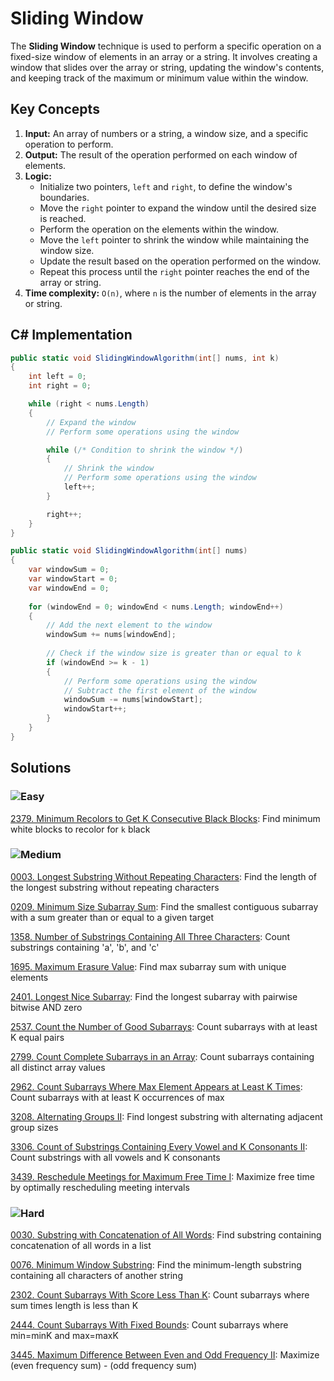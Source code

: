 # Sliding Window

The **Sliding Window** technique is used to perform a specific operation on a fixed-size window of elements in an array or a string. It involves creating a window that slides over the array or string, updating the window's contents, and keeping track of the maximum or minimum value within the window.

## Key Concepts
1. **Input:** An array of numbers or a string, a window size, and a specific operation to perform.
2. **Output:** The result of the operation performed on each window of elements.
3. **Logic:**
   - Initialize two pointers, `left` and `right`, to define the window's boundaries.
   - Move the `right` pointer to expand the window until the desired size is reached.
   - Perform the operation on the elements within the window.
   - Move the `left` pointer to shrink the window while maintaining the window size.
   - Update the result based on the operation performed on the window.
   - Repeat this process until the `right` pointer reaches the end of the array or string.
4. **Time complexity:** `O(n)`, where `n` is the number of elements in the array or string.

## C# Implementation

```csharp
public static void SlidingWindowAlgorithm(int[] nums, int k)
{
    int left = 0;
    int right = 0;

    while (right < nums.Length)
    {
        // Expand the window
        // Perform some operations using the window

        while (/* Condition to shrink the window */)
        {
            // Shrink the window
            // Perform some operations using the window
            left++;
        }

        right++;
    }
}

public static void SlidingWindowAlgorithm(int[] nums)
{
    var windowSum = 0;
    var windowStart = 0;
    var windowEnd = 0;
    
    for (windowEnd = 0; windowEnd < nums.Length; windowEnd++)
    {
        // Add the next element to the window
        windowSum += nums[windowEnd];
        
        // Check if the window size is greater than or equal to k
        if (windowEnd >= k - 1)
        {
            // Perform some operations using the window
            // Subtract the first element of the window
            windowSum -= nums[windowStart];
            windowStart++;
        }
    }
}

```


## Solutions

### ![Easy](https://img.shields.io/badge/Easy-46c6c2)

[2379. Minimum Recolors to Get K Consecutive Black Blocks](/Sliding%20Window%2F2379.%20Minimum%20Recolors%20to%20Get%20K%20Consecutive%20Black%20Blocks): Find minimum white blocks to recolor for `k` black

### ![Medium](https://img.shields.io/badge/Medium-fac31d)

[0003. Longest Substring Without Repeating Characters](/Sliding%20Window%2F0003.%20Longest%20Substring%20Without%20Repeating%20Characters): Find the length of the longest substring without repeating characters

[0209. Minimum Size Subarray Sum](/Sliding%20Window%2F0209.%20Minimum%20Size%20Subarray%20Sum): Find the smallest contiguous subarray with a sum greater than or equal to a given target

[1358. Number of Substrings Containing All Three Characters](/Sliding%20Window%2F1358.%20Number%20of%20Substrings%20Containing%20All%20Three%20Characters): Count substrings containing 'a', 'b', and 'c'

[1695. Maximum Erasure Value](/Sliding%20Window%2F1695.%20Maximum%20Erasure%20Value): Find max subarray sum with unique elements

[2401. Longest Nice Subarray](/Sliding%20Window%2F2401.%20Longest%20Nice%20Subarray): Find the longest subarray with pairwise bitwise AND zero

[2537. Count the Number of Good Subarrays](/Sliding%20Window%2F2537.%20Count%20the%20Number%20of%20Good%20Subarrays): Count subarrays with at least K equal pairs

[2799. Count Complete Subarrays in an Array](/Sliding%20Window%2F2799.%20Count%20Complete%20Subarrays%20in%20an%20Array): Count subarrays containing all distinct array values

[2962. Count Subarrays Where Max Element Appears at Least K Times](/Sliding%20Window%2F2962.%20Count%20Subarrays%20Where%20Max%20Element%20Appears%20at%20Least%20K%20Times): Count subarrays with at least K occurrences of max

[3208. Alternating Groups II](/Sliding%20Window%2F3208.%20Alternating%20Groups%20II): Find longest substring with alternating adjacent group sizes

[3306. Count of Substrings Containing Every Vowel and K Consonants II](/Sliding%20Window%2F3306.%20Count%20of%20Substrings%20Containing%20Every%20Vowel%20and%20K%20Consonants%20II): Count substrings with all vowels and K consonants

[3439. Reschedule Meetings for Maximum Free Time I](/Sliding%20Window%2F3439.%20Reschedule%20Meetings%20for%20Maximum%20Free%20Time%20I): Maximize free time by optimally rescheduling meeting intervals

### ![Hard](https://img.shields.io/badge/Hard-f8615c)

[0030. Substring with Concatenation of All Words](/Sliding%20Window%2F0030.%20Substring%20with%20Concatenation%20of%20All%20Words): Find substring containing concatenation of all words in a list

[0076. Minimum Window Substring](/Sliding%20Window%2F0076.%20Minimum%20Window%20Substring): Find the minimum-length substring containing all characters of another string

[2302. Count Subarrays With Score Less Than K](/Sliding%20Window%2F2302.%20Count%20Subarrays%20With%20Score%20Less%20Than%20K): Count subarrays where sum times length is less than K

[2444. Count Subarrays With Fixed Bounds](/Sliding%20Window%2F2444.%20Count%20Subarrays%20With%20Fixed%20Bounds): Count subarrays where min=minK and max=maxK

[3445. Maximum Difference Between Even and Odd Frequency II](/Sliding%20Window%2F3445.%20Maximum%20Difference%20Between%20Even%20and%20Odd%20Frequency%20II): Maximize (even frequency sum) - (odd frequency sum)
